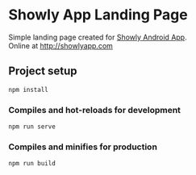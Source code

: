 # Showly App Landing Page

Simple landing page created for [Showly Android App](https://play.google.com/store/apps/details?id=com.michaldrabik.seriestoday).  
Online at http://showlyapp.com

## Project setup
```
npm install
```

### Compiles and hot-reloads for development
```
npm run serve
```

### Compiles and minifies for production
```
npm run build
```